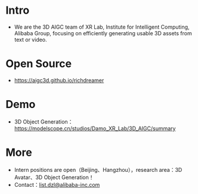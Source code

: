 # Intro
+ We are the 3D AIGC team of XR Lab, Institute for Intelligent Computing, Alibaba Group, focusing on efficiently generating usable 3D assets from text or video.

# Open Source
+ https://aigc3d.github.io/richdreamer

# Demo
+ 3D Object Generation：https://modelscope.cn/studios/Damo_XR_Lab/3D_AIGC/summary

# More
+ Intern positions are open（Beijing、Hangzhou），research area：3D Avatar、3D Object Generation！
+ Contact：list.dzl@alibaba-inc.com
